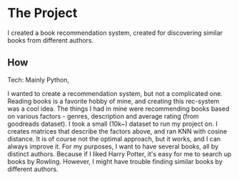 # The Project
I created a book recommendation system, created for discovering similar books from different authors.

## How
Tech: Mainly Python,

I wanted to create a recommendation system, but not a complicated one. Reading books is a favorite hobby of mine, and creating this rec-system was a cool idea. 
The things I had in mine were recommending books based on various factors - genres, description and average rating (from goodreads dataset). I took a small (10k~) dataset to run my project on. I creates matrices that describe the factors above, and ran KNN with cosine distance. It is of course not the optimal approach, but it works, and I can always improve it. 
For my purposes, I want to have several books, all by distinct authors. Because if I liked Harry Potter, it's easy for me to search up books by Rowling. However, I might have trouble finding similar books by different authors. 
